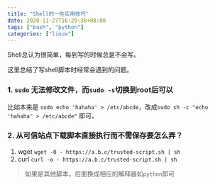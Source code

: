 ```yaml
---
title: "Shell的一些实用技巧"
date: 2020-11-27T16:29:38+08:00
tags: ["bash", "python"]
categories: ["linux"]
---
```


Shell总认为很简单，每到写的时候总是不会写。

<!--more-->

这里总结了写shell脚本时经常会遇到的问题。

### 1. `sudo` 无法修改文件，而`sudo -s`切换到root后可以

比如本来是 `sudo echo 'hahaha' > /etc/abcde`，改成`sudo sh -c "echo 'hahaha' > /etc/abcde"` 即可。

### 2. 从可信站点下载脚本直接执行而不需保存要怎么弄？

1. wget `wget -0 - https://a.b.c/trusted-script.sh | sh`
2. curl `curl -o - https://a.b.c/trusted-script.sh | sh`

> 如果是其他脚本，后面换成相应的解释器如`python`即可
